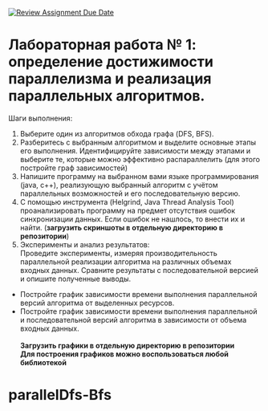 [![Review Assignment Due Date](https://classroom.github.com/assets/deadline-readme-button-22041afd0340ce965d47ae6ef1cefeee28c7c493a6346c4f15d667ab976d596c.svg)](https://classroom.github.com/a/5XN8yge-)
# Лабораторная работа № 1: определение достижимости параллелизма и реализация параллельных алгоритмов.

Шаги выполнения:
1) Выберите один из алгоритмов обхода графа (DFS, BFS).
2) Разберитесь с выбранным алгоритмом и выделите основные этапы его выполнения. Идентифицируйте зависимости между этапами и выберите те, которые можно эффективно распараллелить (для этого постройте граф зависимостей)
3) Напишите программу на выбранном вами языке программирования (java, c++), реализующую выбранный алгоритм с учётом параллельных возможностей и его последовательную версию.
4) С помощью инструмента (Helgrind, Java Thread Analysis Tool) проанализировать программу на предмет отсутствия ошибок синхронизации данных. Если ошибок не нашлось, то внести их и найти. (**загрузить скриншоты в отдельную директорию в репозитории**)
5) Эксперименты и анализ результатов:\
Проведите эксперименты, измеряя производительность параллельной реализации алгоритма на различных объемах входных данных. Сравните результаты с последовательной версией и опишите полученные выводы.
* Постройте график зависимости времени выполнения параллельной версий алгоритма от выделенных ресурсов.
* Постройте график зависимости времени выполнения параллельной и последовательной версий алгоритма в зависимости от объема входных данных.\
\
**Загрузить графики в отдельную директорию в репозитории** \
**Для построения графиков можно воспользоваться любой библиотекой**
# parallelDfs-Bfs
